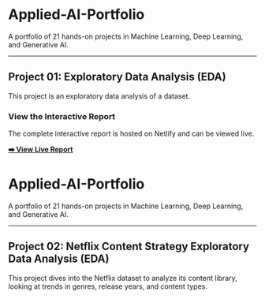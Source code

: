 # Applied-AI-Portfolio
A portfolio of 21 hands-on projects in Machine Learning, Deep Learning, and Generative AI.

---

## Project 01: Exploratory Data Analysis (EDA)

This project is an exploratory data analysis of a dataset.

### View the Interactive Report

The complete interactive report is hosted on Netlify and can be viewed live.

**[➡️ View Live Report](https://titanic-data-analysis.netlify.app/titanic_data.html)**

# Applied-AI-Portfolio

A portfolio of 21 hands-on projects in Machine Learning, Deep Learning, and Generative AI.


---

## Project 02: Netflix Content Strategy Exploratory Data Analysis (EDA)

This project dives into the Netflix dataset to analyze its content library, looking at trends in genres, release years, and content types.
